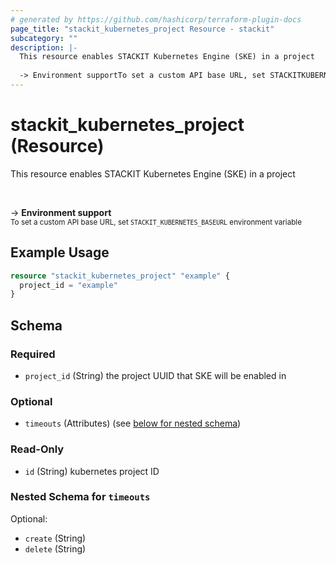 ```yaml
---
# generated by https://github.com/hashicorp/terraform-plugin-docs
page_title: "stackit_kubernetes_project Resource - stackit"
subcategory: ""
description: |-
  This resource enables STACKIT Kubernetes Engine (SKE) in a project
  
  -> Environment supportTo set a custom API base URL, set STACKITKUBERNETESBASEURL environment variable
---
```


# stackit_kubernetes_project (Resource)

This resource enables STACKIT Kubernetes Engine (SKE) in a project

<br />

-> __Environment support__<br /><small>To set a custom API base URL, set <code>STACKIT_KUBERNETES_BASEURL</code> environment variable </small>

## Example Usage

```terraform
resource "stackit_kubernetes_project" "example" {
  project_id = "example"
}
```

<!-- schema generated by tfplugindocs -->
## Schema

### Required

- `project_id` (String) the project UUID that SKE will be enabled in

### Optional

- `timeouts` (Attributes) (see [below for nested schema](#nestedatt--timeouts))

### Read-Only

- `id` (String) kubernetes project ID

<a id="nestedatt--timeouts"></a>
### Nested Schema for `timeouts`

Optional:

- `create` (String)
- `delete` (String)


